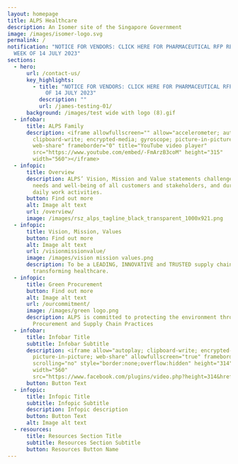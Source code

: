 ```yaml
---
layout: homepage
title: ALPS Healthcare
description: An Isomer site of the Singapore Government
image: /images/isomer-logo.svg
permalink: /
notification: "NOTICE FOR VENDORS: CLICK HERE FOR PHARMACEUTICAL RFP RESULTS FOR
  WEEK OF 14 JULY 2023"
sections:
  - hero:
      url: /contact-us/
      key_highlights:
        - title: "NOTICE FOR VENDORS: CLICK HERE FOR PHARMACEUTICAL RFP RESULTS FOR WEEK
            OF 14 JULY 2023"
          description: ""
          url: /james-testing-01/
      background: /images/test wide with logo (8).gif
  - infobar:
      title: ALPS Family
      description: <iframe allowfullscreen="" allow="accelerometer; autoplay;
        clipboard-write; encrypted-media; gyroscope; picture-in-picture;
        web-share" frameborder="0" title="YouTube video player"
        src="https://www.youtube.com/embed/-FmArzB3coM" height="315"
        width="560"></iframe>
  - infopic:
      title: Overview
      description: ALPS’ Vision, Mission and Value statements challenge us to put the
        needs and well-being of all customers and stakeholders, and during our
        daily work activities.
      button: Find out more
      alt: Image alt text
      url: /overview/
      image: /images/rsz_alps_tagline_black_transparent_1000x921.png
  - infopic:
      title: Vision, Mission, Values
      button: Find out more
      alt: Image alt text
      url: /visionmissionvalue/
      image: /images/vision mission values.png
      description: To be a LEADING, INNOVATIVE and TRUSTED supply chain partner in
        transforming healthcare.
  - infopic:
      title: Green Procurement
      button: Find out more
      alt: Image alt text
      url: /ourcommitment/
      image: /images/green logo.png
      description: ALPS is committed to protecting the environment through its
        Procurement and Supply Chain Practices
  - infobar:
      title: Infobar Title
      subtitle: Infobar Subtitle
      description: <iframe allow="autoplay; clipboard-write; encrypted-media;
        picture-in-picture; web-share" allowfullscreen="true" frameborder="0"
        scrolling="no" style="border:none;overflow:hidden" height="314"
        width="560"
        src="https://www.facebook.com/plugins/video.php?height=314&href=https%3A%2F%2Fwww.facebook.com%2Falpshealthcaresupplychain%2Fvideos%2F978270296704915%2F&show_text=false&width=560&t=0"></iframe>
      button: Button Text
  - infopic:
      title: Infopic Title
      subtitle: Infopic Subtitle
      description: Infopic description
      button: Button Text
      alt: Image alt text
  - resources:
      title: Resources Section Title
      subtitle: Resources Section Subtitle
      button: Resources Button Name
---
```

